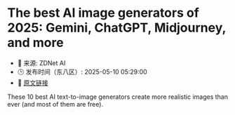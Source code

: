 # The best AI image generators of 2025: Gemini, ChatGPT, Midjourney, and more
- 📅 来源: ZDNet AI
- 🕒 发布时间（东八区）: 2025-05-10 05:29:00
- 🔗 [原文链接](https://www.zdnet.com/article/best-ai-image-generator/)

These 10 best AI text-to-image generators create more realistic images than ever (and most of them are free).